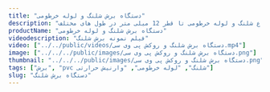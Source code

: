```yaml
---
title: "دستگاه برش شلنگ و لوله خرطومی"
description: "برش انواع شلنگ و لوله خرطومی تا قطر 12 میلی متر در طول های مختلف"
productName: "دستگاه برش شلنگ و لوله خرطومی"
videodescription: "فیلم نمونه برش شلنگ"
video: ["../../public/videos/دستگاه برش شلنگ و روکش پی وی سی.mp4"]
image: ["../../../public/images/دستگاه برش شلنگ و روکش پی وی سی.png"]
thumbnail: "../../../public/images/دستگاه برش شلنگ و روکش پی وی سی.png"
tags: ["برش", "pvc شلنگ", "لوله خرطومی", "وارنیش حرارتی"]
slug: "دستگاه برش شلنگ"
---
```


